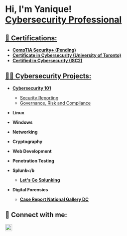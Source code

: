 <h1>Hi, I'm Yanique! <br/><a href="https://github.com/Yantracey">Cybersecurity Professional</a> <a href="https://www.linkedin.com/in/yanrobtracey/"></h1>

<h2>📄 Certifications:</h2>

- <b>CompTIA Security+ (Pending)</b>
- <b>Certificate in Cybersecurity (University of Toronto)</b>
- <b>Certified in Cybersecurity (ISC2)</b>


<h2>👨‍💻 Cybersecurity Projects:</h2>

- <b>Cybersecurity 101</b>
   - [Security Reporting](https://github.com/Yantracey/Security-Reporting)
   - [Governance, Risk and Compliance](https://github.com/Yantracey/Assessing-Security-Culture/blob/main/Assessing%20Security%20Culture.pdf)


- <b>Linux</b>
 
- <b>Windows</b>

- <b>Networking</b>

- <b>Cryptography</b>

- <b>Web Development</b>

- <b>Penetration Testing</b>

- <b>Splunk</b
   - [Let's Go Splunking](https://github.com/Yantracey/Lets-Go-Splunking/blob/main/Lets%20Go%20Splunking.pdf)

- <b>Digital Forensics</b>
   - [Case Report National Gallery DC](https://github.com/Yantracey/Case-Report-National-Gallery-DC/blob/main/The%20Final%20Report.pdf)






<h2> 🤳 Connect with me:</h2>

[<img align="left" alt="YaniqueRoberts-Tracey | LinkedIn" width="22px" src="https://cdn.jsdelivr.net/npm/simple-icons@v3/icons/linkedin.svg" />][linkedin]


[linkedin]: https://linkedin.com/in/yanrobtracey

<!--
**Yantracey/Yantracey** is a ✨ _special_ ✨ repository because its `README.md` (this file) appears on your GitHub profile.

Here are some ideas to get you started:

- 🔭 I’m currently working on ...
- 🌱 I’m currently learning ...
- 👯 I’m looking to collaborate on ...
- 🤔 I’m looking for help with ...
- 💬 Ask me about ...
- 📫 How to reach me: ...
- 😄 Pronouns: ...
- ⚡ Fun fact: ...
-->
